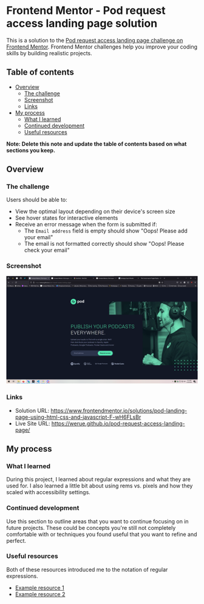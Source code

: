 # Frontend Mentor - Pod request access landing page solution

This is a solution to the [Pod request access landing page challenge on Frontend Mentor](https://www.frontendmentor.io/challenges/pod-request-access-landing-page-eyTmdkLSG). Frontend Mentor challenges help you improve your coding skills by building realistic projects. 

## Table of contents

- [Overview](#overview)
  - [The challenge](#the-challenge)
  - [Screenshot](#screenshot)
  - [Links](#links)
- [My process](#my-process)
  - [What I learned](#what-i-learned)
  - [Continued development](#continued-development)
  - [Useful resources](#useful-resources)

**Note: Delete this note and update the table of contents based on what sections you keep.**

## Overview

### The challenge

Users should be able to:

- View the optimal layout depending on their device's screen size
- See hover states for interactive elements
- Receive an error message when the form is submitted if:
  - The `Email address` field is empty should show "Oops! Please add your email"
  - The email is not formatted correctly should show "Oops! Please check your email"

### Screenshot

![](image.png)

### Links

- Solution URL: https://www.frontendmentor.io/solutions/pod-landing-page-using-html-css-and-javascript-F-wH6FLsBr
- Live Site URL: https://werue.github.io/pod-request-access-landing-page/

## My process

### What I learned

During this project, I learned about regular expressions and what they are used for. I also learned a little bit about using rems vs. pixels and how they scaled with accessibility settings.

### Continued development

Use this section to outline areas that you want to continue focusing on in future projects. These could be concepts you're still not completely comfortable with or techniques you found useful that you want to refine and perfect.

### Useful resources

Both of these resources introduced me to the notation of regular expressions.

- [Example resource 1](https://www.regular-expressions.info/)
- [Example resource 2](https://developer.mozilla.org/en-US/docs/Web/JavaScript/Guide/Regular_expressions)
